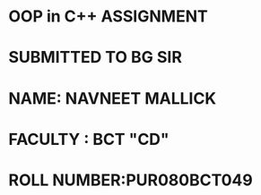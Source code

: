 # OOP in C++ ASSIGNMENT
# SUBMITTED TO BG SIR
# NAME: NAVNEET MALLICK
# FACULTY : BCT "CD"
# ROLL NUMBER:PUR080BCT049
